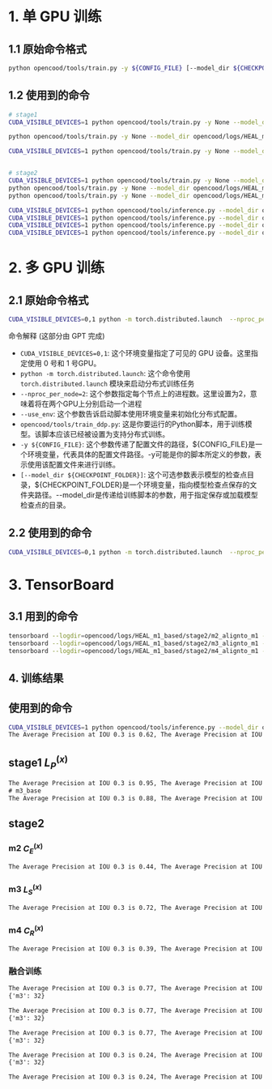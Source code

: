 # 1. 单 GPU 训练
## 1.1 原始命令格式
```bash
python opencood/tools/train.py -y ${CONFIG_FILE} [--model_dir ${CHECKPOINT_FOLDER}]
```

## 1.2 使用到的命令       
```bash
# stage1
CUDA_VISIBLE_DEVICES=1 python opencood/tools/train.py -y None --model_dir opencood/logs/HEAL_m1_based/stage1

python opencood/tools/train.py -y None --model_dir opencood/logs/HEAL_m3_based/stage1

CUDA_VISIBLE_DEVICES=1 python opencood/tools/train.py -y None --model_dir opencood/logs/HEAL_m2_based/stage1


# stage2
CUDA_VISIBLE_DEVICES=1 python opencood/tools/train.py -y None --model_dir opencood/logs/HEAL_m1_based/stage2/m2_alignto_m1
python opencood/tools/train.py -y None --model_dir opencood/logs/HEAL_m1_based/stage2/m3_alignto_m1
python opencood/tools/train.py -y None --model_dir opencood/logs/HEAL_m1_based/stage2/m4_alignto_m1

CUDA_VISIBLE_DEVICES=1 python opencood/tools/inference.py --model_dir opencood/logs/HEAL_m1_based/stage1/m1_base  --fusion_method intermediate
CUDA_VISIBLE_DEVICES=1 python opencood/tools/inference.py --model_dir opencood/logs/HEAL_m1_based/stage2/m2_alignto_m1 --fusion_method intermediate
CUDA_VISIBLE_DEVICES=1 python opencood/tools/inference.py --model_dir opencood/logs/HEAL_m1_based/stage2/m3_alignto_m1 --fusion_method intermediate
CUDA_VISIBLE_DEVICES=1 python opencood/tools/inference.py --model_dir opencood/logs/HEAL_m1_based/stage2/m4_alignto_m1 --fusion_method intermediate
```

# 2. 多 GPU 训练
## 2.1 原始命令格式
```bash
CUDA_VISIBLE_DEVICES=0,1 python -m torch.distributed.launch  --nproc_per_node=2 --use_env opencood/tools/train_ddp.py -y ${CONFIG_FILE} [--model_dir ${CHECKPOINT_FOLDER}]
```
命令解释 (这部分由 GPT 完成)
* `CUDA_VISIBLE_DEVICES=0,1`: 这个环境变量指定了可见的 GPU 设备。这里指定使用 0 号和 1 号GPU。
* `python -m torch.distributed.launch`: 这个命令使用 `torch.distributed.launch` 模块来启动分布式训练任务
* `--nproc_per_node=2`: 这个参数指定每个节点上的进程数。这里设置为2，意味着将在两个GPU上分别启动一个进程
* `--use_env`: 这个参数告诉启动脚本使用环境变量来初始化分布式配置。
* `opencood/tools/train_ddp.py`: 这是你要运行的Python脚本，用于训练模型。该脚本应该已经被设置为支持分布式训练。
* `-y ${CONFIG_FILE}`: 这个参数传递了配置文件的路径，${CONFIG_FILE}是一个环境变量，代表具体的配置文件路径。-y可能是你的脚本所定义的参数，表示使用该配置文件来进行训练。
* `[--model_dir ${CHECKPOINT_FOLDER}]`: 这个可选参数表示模型的检查点目录，${CHECKPOINT_FOLDER}是一个环境变量，指向模型检查点保存的文件夹路径。--model_dir是传递给训练脚本的参数，用于指定保存或加载模型检查点的目录。

## 2.2 使用到的命令
```bash
CUDA_VISIBLE_DEVICES=0,1 python -m torch.distributed.launch  --nproc_per_node=2 --use_env opencood/tools/train_ddp.py -y None --model_dir opencood/logs/HEAL_m1_based/stage1/m1_base
```

# 3. TensorBoard

## 3.1 用到的命令
```bash
tensorboard --logdir=opencood/logs/HEAL_m1_based/stage2/m2_alignto_m1 --port=8080 --host=0.0.0.0
tensorboard --logdir=opencood/logs/HEAL_m1_based/stage2/m3_alignto_m1 --port=8080 --host=0.0.0.0
tensorboard --logdir=opencood/logs/HEAL_m1_based/stage2/m4_alignto_m1 --port=8080 --host=0.0.0.0

```
## 4. 训练结果
## 使用到的命令
```bash
CUDA_VISIBLE_DEVICES=1 python opencood/tools/inference.py --model_dir opencood/logs/HEAL_m2_based/stage1 --fusion_method intermediate
The Average Precision at IOU 0.3 is 0.62, The Average Precision at IOU 0.5 is 0.53, The Average Precision at IOU 0.7 is 0.33
```

## stage1  $L^{(x)}_{P}$
```txt
The Average Precision at IOU 0.3 is 0.95, The Average Precision at IOU 0.5 is 0.94, The Average Precision at IOU 0.7 is 0.90
# m3_base
The Average Precision at IOU 0.3 is 0.88, The Average Precision at IOU 0.5 is 0.87, The Average Precision at IOU 0.7 is 0.80
```

## stage2
### m2 $C^{(x)}_{E}$
```txt
The Average Precision at IOU 0.3 is 0.44, The Average Precision at IOU 0.5 is 0.34, The Average Precision at IOU 0.7 is 0.19
```
### m3 $L^{(x)}_{S}$
```txt
The Average Precision at IOU 0.3 is 0.72, The Average Precision at IOU 0.5 is 0.63, The Average Precision at IOU 0.7 is 0.28
```
### m4 $C^{(x)}_{R}$
```txt
The Average Precision at IOU 0.3 is 0.39, The Average Precision at IOU 0.5 is 0.27, The Average Precision at IOU 0.7 is 0.11
```
### 融合训练
```txt
The Average Precision at IOU 0.3 is 0.77, The Average Precision at IOU 0.5 is 0.76, The Average Precision at IOU 0.7 is 0.65 
{'m3': 32}

The Average Precision at IOU 0.3 is 0.77, The Average Precision at IOU 0.5 is 0.76, The Average Precision at IOU 0.7 is 0.65
{'m3': 32}

The Average Precision at IOU 0.3 is 0.77, The Average Precision at IOU 0.5 is 0.76, The Average Precision at IOU 0.7 is 0.65
{'m3': 32}

The Average Precision at IOU 0.3 is 0.24, The Average Precision at IOU 0.5 is 0.24, The Average Precision at IOU 0.7 is 0.20
{'m3': 32}

The Average Precision at IOU 0.3 is 0.24, The Average Precision at IOU 0.5 is 0.24, The Average Precision at IOU 0.7 is 0.20
```
